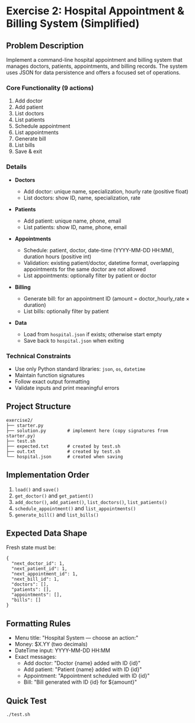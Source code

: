 # Exercise 2: Hospital Appointment & Billing System (Simplified)

## Problem Description

Implement a command-line hospital appointment and billing system that manages doctors, patients, appointments, and billing records. The system uses JSON for data persistence and offers a focused set of operations.

### Core Functionality (9 actions)

1) Add doctor
2) Add patient
3) List doctors
4) List patients
5) Schedule appointment
6) List appointments
7) Generate bill
8) List bills
9) Save & exit

### Details

- **Doctors**
  - Add doctor: unique name, specialization, hourly rate (positive float)
  - List doctors: show ID, name, specialization, rate

- **Patients**
  - Add patient: unique name, phone, email
  - List patients: show ID, name, phone, email

- **Appointments**
  - Schedule: patient, doctor, date-time (YYYY-MM-DD HH:MM), duration hours (positive int)
  - Validation: existing patient/doctor, datetime format, overlapping appointments for the same doctor are not allowed
  - List appointments: optionally filter by patient or doctor

- **Billing**
  - Generate bill: for an appointment ID (amount = doctor_hourly_rate × duration)
  - List bills: optionally filter by patient

- **Data**
  - Load from `hospital.json` if exists; otherwise start empty
  - Save back to `hospital.json` when exiting

### Technical Constraints

- Use only Python standard libraries: `json`, `os`, `datetime`
- Maintain function signatures
- Follow exact output formatting
- Validate inputs and print meaningful errors

## Project Structure

```
exercise2/
├── starter.py
├── solution.py        # implement here (copy signatures from starter.py)
├── test.sh
├── expected.txt       # created by test.sh
├── out.txt            # created by test.sh
└── hospital.json      # created when saving
```

## Implementation Order

1. `load()` and `save()`
2. `get_doctor()` and `get_patient()`
3. `add_doctor()`, `add_patient()`, `list_doctors()`, `list_patients()`
4. `schedule_appointment()` and `list_appointments()`
5. `generate_bill()` and `list_bills()`

## Expected Data Shape

Fresh state must be:
```
{
  "next_doctor_id": 1,
  "next_patient_id": 1,
  "next_appointment_id": 1,
  "next_bill_id": 1,
  "doctors": [],
  "patients": [],
  "appointments": [],
  "bills": []
}
```

## Formatting Rules

- Menu title: "Hospital System — choose an action:"
- Money: $X.YY (two decimals)
- DateTime input: YYYY-MM-DD HH:MM
- Exact messages:
  - Add doctor: "Doctor {name} added with ID {id}"
  - Add patient: "Patient {name} added with ID {id}"
  - Appointment: "Appointment scheduled with ID {id}"
  - Bill: "Bill generated with ID {id} for ${amount}"

## Quick Test

```bash
./test.sh
```

```

